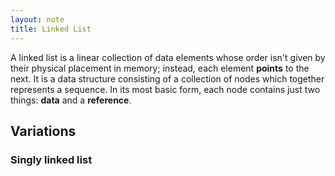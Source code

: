 ```yaml
---
layout: note
title: Linked List
---
```

A linked list is a linear collection of data elements whose order isn't given by their physical placement in memory; instead, each element **points** to the next. It is a data structure consisting of a collection of nodes which together represents a sequence. In its most basic form, each node contains just two things: **data** and a **reference**.


## Variations
### Singly linked list
